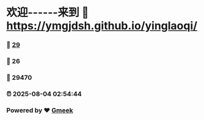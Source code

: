 # 欢迎------来到 :link: https://ymgjdsh.github.io/yinglaoqi/ 
### :page_facing_up: [29](https://ymgjdsh.github.io/yinglaoqi//tag.html) 
### :speech_balloon: 26 
### :hibiscus: 29470 
### :alarm_clock: 2025-08-04 02:54:44 
### Powered by :heart: [Gmeek](https://github.com/Meekdai/Gmeek)
